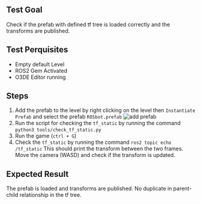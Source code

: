 ## Test Goal

Check if the prefab with defined tf tree is loaded correctly and the transforms are published.

## Test Perquisites

- Empty default Level
- ROS2 Gem Activated
- O3DE Editor running

## Steps

1. Add the prefab to the level by right clicking on the level then `Instantiate Prefab` and select the prefab `ROSbot.prefab`
![add prefab](asset/add-prefab.png)
2. Run the script for checking the `tf_static` by running the command `python3 tools/check_tf_static.py`  
3. Run the game (`ctrl + G`)
4. Check the `tf_static` by running the command `ros2 topic echo /tf_static` This should print the transform between the two frames. Move the camera (WASD) and check if the transform is updated.

## Expected Result

The prefab is loaded and transforms are published. No duplicate in parent-child relationship in the tf tree.